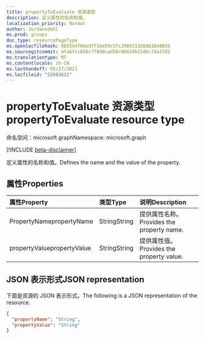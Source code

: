 ```yaml
---
title: propertyToEvaluate 资源类型
description: 定义属性的名称和值。
localization_priority: Normal
author: Jordanndahl
ms.prod: groups
doc_type: resourcePageType
ms.openlocfilehash: 0855d4f06ed7f1be59c57c2989313268638e9859
ms.sourcegitcommit: 4fa6fcc058c7f8d8cad58c0b82db23d6c7da37d2
ms.translationtype: MT
ms.contentlocale: zh-CN
ms.lasthandoff: 05/27/2021
ms.locfileid: "52682612"
---
```

# <a name="propertytoevaluate-resource-type"></a><span data-ttu-id="74a27-103">propertyToEvaluate 资源类型</span><span class="sxs-lookup"><span data-stu-id="74a27-103">propertyToEvaluate resource type</span></span>

<span data-ttu-id="74a27-104">命名空间：microsoft.graph</span><span class="sxs-lookup"><span data-stu-id="74a27-104">Namespace: microsoft.graph</span></span>

[!INCLUDE [beta-disclaimer](../../includes/beta-disclaimer.md)]

<span data-ttu-id="74a27-105">定义属性的名称和值。</span><span class="sxs-lookup"><span data-stu-id="74a27-105">Defines the name and the value of the property.</span></span>

## <a name="properties"></a><span data-ttu-id="74a27-106">属性</span><span class="sxs-lookup"><span data-stu-id="74a27-106">Properties</span></span>

| <span data-ttu-id="74a27-107">属性</span><span class="sxs-lookup"><span data-stu-id="74a27-107">Property</span></span> | <span data-ttu-id="74a27-108">类型</span><span class="sxs-lookup"><span data-stu-id="74a27-108">Type</span></span> | <span data-ttu-id="74a27-109">说明</span><span class="sxs-lookup"><span data-stu-id="74a27-109">Description</span></span> |
|:-------- |:---- |:----------- |
| <span data-ttu-id="74a27-110">PropertyName</span><span class="sxs-lookup"><span data-stu-id="74a27-110">propertyName</span></span> | <span data-ttu-id="74a27-111">String</span><span class="sxs-lookup"><span data-stu-id="74a27-111">String</span></span> | <span data-ttu-id="74a27-112">提供属性名称。</span><span class="sxs-lookup"><span data-stu-id="74a27-112">Provides the property name.</span></span> |
| <span data-ttu-id="74a27-113">propertyValue</span><span class="sxs-lookup"><span data-stu-id="74a27-113">propertyValue</span></span> | <span data-ttu-id="74a27-114">String</span><span class="sxs-lookup"><span data-stu-id="74a27-114">String</span></span> | <span data-ttu-id="74a27-115">提供属性值。</span><span class="sxs-lookup"><span data-stu-id="74a27-115">Provides the property value.</span></span> |

## <a name="json-representation"></a><span data-ttu-id="74a27-116">JSON 表示形式</span><span class="sxs-lookup"><span data-stu-id="74a27-116">JSON representation</span></span>

<span data-ttu-id="74a27-117">下面是资源的 JSON 表示形式。</span><span class="sxs-lookup"><span data-stu-id="74a27-117">The following is a JSON representation of the resource.</span></span>

<!-- {
  "blockType": "resource",
  "optionalProperties": [

  ],
  "@odata.type": "microsoft.graph.propertyToEvaluate",
  "baseType": null
}-->

```json
{
  "propertyName": "String",
  "propertyValue": "String"
}
```

<!-- uuid: 16cd6b66-4b1a-43a1-adaf-3a886856ed98
2019-02-04 14:57:30 UTC -->
<!-- {
  "type": "#page.annotation",
  "description": "propertyToEvaluate resource",
  "keywords": "",
  "section": "documentation",
  "tocPath": ""
}-->

